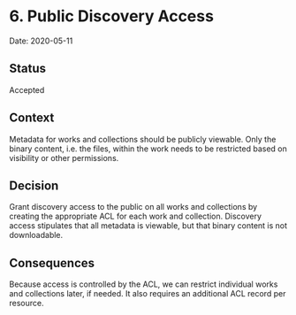 # 6. Public Discovery Access

Date: 2020-05-11

## Status

Accepted

## Context

Metadata for works and collections should be publicly viewable. Only the binary content, i.e. the files, within the
work needs to be restricted based on visibility or other permissions.

## Decision

Grant discovery access to the public on all works and collections by creating the appropriate ACL for each work and
collection. Discovery access stipulates that all metadata is viewable, but that binary content is not downloadable.

## Consequences

Because access is controlled by the ACL, we can restrict individual works and collections later, if needed. It also
requires an additional ACL record per resource.
